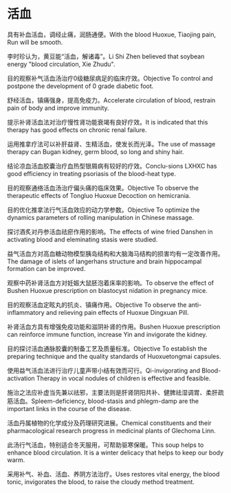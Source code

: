 # 活血

<p><span class="chinese">具有补血活血，调经止痛，润肠通便。</span><span class="english">With the blood Huoxue, Tiaojing pain, Run will be smooth.</span></p>

<p><span class="chinese">李时珍认为，黄豆能“活血，解诸毒”。</span><span class="english">Li Shi Zhen believed that soybean energy "blood circulation, Xie Zhudu".</span></p>

<p><span class="chinese">目的观察补气活血汤治疗0级糖尿病足的临床疗效。</span><span class="english">Objective To control and postpone the development of 0 grade diabetic foot.</span></p>

<p><span class="chinese">舒经活血，镇痛强身，提高免疫力。</span><span class="english">Accelerate circulation of blood, restrain pain of body and improve immunity.</span></p>

<p><span class="chinese">提示补肾活血法对治疗慢性肾功能衰竭有良好疗效。</span><span class="english">It is indicated that this therapy has good effects on chronic renal failure.</span></p>

<p><span class="chinese">运用推拿疗法可以补肝益肾、生精活血，使发长而光泽。</span><span class="english">The use of massage therapy can Bugan kidney, germ blood, so long and shiny hair.</span></p>

<p><span class="chinese">结论凉血活血胶囊治疗血热型银屑病有较好的疗效。</span><span class="english">Conclu-sions LXHXC has good efficiency in treating psoriasis of the blood-heat type.</span></p>

<p><span class="chinese">目的观察通络活血汤治疗偏头痛的临床效果。</span><span class="english">Objective To observe the therapeutic effects of Tongluo Huoxue Decoction on hemicrania.</span></p>

<p><span class="chinese">目的优化推拿法行气活血效应的动力学参数。</span><span class="english">Objective To optimize the dynamics parameters of rolling manipulation in Chinese massage.</span></p>

<p><span class="chinese">探讨酒炙对丹参活血祛瘀作用的影响。</span><span class="english">The effects of wine fried Danshen in activating blood and eleminating stasis were studied.</span></p>

<p><span class="chinese">益气活血方对高血糖动物模型胰岛结构和大脑海马结构的损害均有一定改善作用。</span><span class="english">The damage of islets of langerhans structure and brain hippocampal formation can be improved.</span></p>

<p><span class="chinese">观察中药补肾活血方对妊娠大鼠胚泡着床率的影响。</span><span class="english">To observe the effect of Bushen Huoxue prescription on blastocyst nidation in pregnancy mice.</span></p>

<p><span class="chinese">目的观察活血定眩丸的抗炎、镇痛作用。</span><span class="english">Objective To observe the anti-inflammatory and relieving pain effects of Huoxue Dingxuan Pill.</span></p>

<p><span class="chinese">补肾活血方具有增强免疫功能和滋阴补肾的作用。</span><span class="english">Bushen Huoxue prescription can reinforce immune function, increase Yin and invigorate the kidney.</span></p>

<p><span class="chinese">目的探讨活血通脉胶囊的制备工艺及质量标准。</span><span class="english">Objective To establish the preparing technique and the quality standards of Huoxuetongmai capsules.</span></p>

<p><span class="chinese">使用益气活血法进行治疗儿童声带小结有效而可行。</span><span class="english">Qi-invigorating and Blood-activation Therapy in vocal nodules of children is effective and feasible.</span></p>

<p><span class="chinese">施治之法应补虚当先兼以祛邪，主要法则是肝肾阴阳共补、健脾祛湿调胃、柔肝疏筋活血。</span><span class="english">Spleem-deficiency, blood-stasis and phlegm-damp are the important links in the course of the disease.</span></p>

<p><span class="chinese">活血丹属植物的化学成分及药理研究进展。</span><span class="english">Chemical constituents and their pharmacological research progress in medicinal plants of Glechoma Linn.</span></p>

<p><span class="chinese">此汤行气活血，特别适合冬天服用，可帮助驱寒保暖。</span><span class="english">This soup helps to enhance blood circulation. It is a winter delicacy that helps to keep our body warm.</span></p>

<p><span class="chinese">采用补气、补血、活血、养阴方法治疗。</span><span class="english">Uses restores vital energy, the blood tonic, invigorates the blood, to raise the cloudy method treatment.</span></p>

